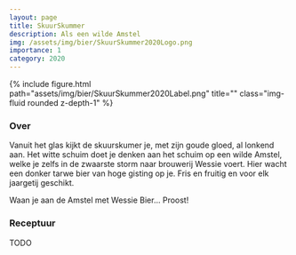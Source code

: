 ```yaml
---
layout: page
title: SkuurSkummer 
description: Als een wilde Amstel
img: /assets/img/bier/SkuurSkummer2020Logo.png
importance: 1
category: 2020
---
```


<div class="row">
    <div class="col-sm mt-3 mt-md-0">
        {% include figure.html path="assets/img/bier/SkuurSkummer2020Label.png" title="" class="img-fluid rounded z-depth-1" %}
    </div>
</div>

### Over
Vanuit het glas kijkt de skuurskumer je,
met zijn goude gloed, al lonkend aan.
Het witte schuim doet je denken aan het
schuim op een wilde Amstel,
welke je zelfs in de zwaarste storm naar
brouwerij Wessie voert.
Hier wacht een donker tarwe bier
van hoge gisting
op je.
Fris en fruitig en voor elk jaargetij geschikt.

Waan je aan de Amstel met Wessie Bier...
Proost!

### Receptuur

TODO







